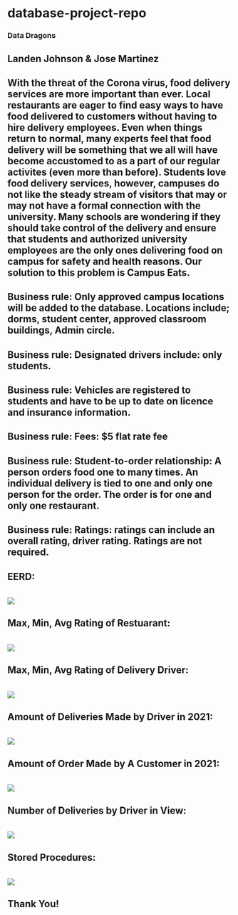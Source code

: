 # database-project-repo
### Data Dragons

## Landen Johnson & Jose Martinez


## With the threat of the Corona virus, food delivery services are more important than ever.  Local restaurants are eager to find easy ways to have food delivered to customers without having to hire delivery employees. Even when things return to normal, many experts feel that food delivery will be something that we all will have become accustomed to as a part of our regular activites (even more than before). Students love food delivery services, however, campuses do not like the steady stream of visitors that may or  may not have a formal connection with the university. Many schools are wondering if they should take control of the delivery and ensure that students and authorized university employees are the only ones delivering food on campus for safety and health reasons. Our solution to this problem is Campus Eats.


## Business rule: Only approved campus locations will be added to the database. Locations include; dorms, student center, approved classroom buildings, Admin circle.
## Business rule: Designated drivers include: only students.
## Business rule: Vehicles are registered to students and have to be up to date on licence and insurance information.
## Business rule: Fees: $5 flat rate fee
## Business rule: Student-to-order relationship: A person orders food one to many times.  An individual delivery is tied to one and only one person for the order.  The order is for one and only one restaurant.
## Business rule: Ratings: ratings can include an overall rating, driver rating. Ratings are not required.

## EERD:
<br> <img src="images/EERD.png">

## Max, Min, Avg Rating of Restuarant:
<br> <img src="images/MaxMinAvgRating.png">

## Max, Min, Avg Rating of Delivery Driver:
<br> <img src="images/MaxMinAvg ratingDriver.png">

## Amount of Deliveries Made by Driver in 2021:
<br> <img src="images/DriverCount over a year.png">

## Amount of Order Made by A Customer in 2021:
<br> <img src="images/CustomerCount over a year.png">

## Number of Deliveries by Driver in View:
<br> <img src="images/ViewDriver2.png">

## Stored Procedures:
<br> <img src="images/Storedprocedures for courteous ratingMinMax.png">


## Thank You!
